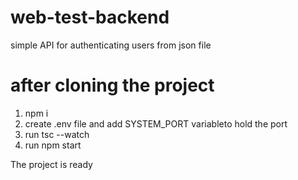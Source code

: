 # web-test-backend

simple API for authenticating users from json file

# after cloning the project
1. npm i
2. create .env file and add SYSTEM_PORT variableto hold the port
3. run tsc --watch
4. run npm start

The project is ready
